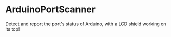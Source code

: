 # ArduinoPortScanner
Detect and report the port's status of Arduino, with a LCD shield working on its top!
